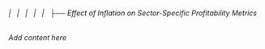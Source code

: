 ###### |   |   |   |   |   ├── Effect of Inflation on Sector-Specific Profitability Metrics

*Add content here*